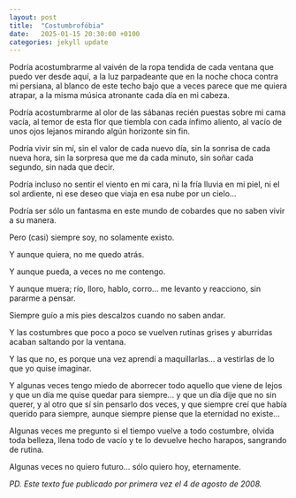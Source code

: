 ```yaml
---
layout: post
title:  "Costumbrofóbia"
date:   2025-01-15 20:30:00 +0100
categories: jekyll update
---
```



Podría acostumbrarme al vaivén de la ropa tendida de cada ventana que puedo ver desde aquí, a la luz parpadeante que en la noche choca contra mi persiana, al blanco de este techo bajo que a veces parece que me quiera atrapar, a la misma música atronante cada día en mi cabeza.

Podría acostumbrarme al olor de las sábanas recién puestas sobre mi cama vacía, al temor de esta flor que tiembla con cada ínfimo aliento, al vacío de unos ojos lejanos mirando algún horizonte sin fin.

Podría vivir sin mí, sin el valor de cada nuevo día, sin la sonrisa de cada nueva hora, sin la sorpresa que me da cada minuto, sin soñar cada segundo, sin nada que decir.

Podría incluso no sentir el viento en mi cara, ni la fría lluvia en mi piel, ni el sol ardiente, ni ese deseo que viaja en esa nube por un cielo...

Podría ser sólo un fantasma en este mundo de cobardes que no saben vivir a su manera.

Pero (casi) siempre soy, no solamente existo.

Y aunque quiera, no me quedo atrás.

Y aunque pueda, a veces no me contengo.

Y aunque muera; río, lloro, hablo, corro... me levanto y reacciono, sin pararme a pensar.

Siempre guío a mis pies descalzos cuando no saben andar.

Y las costumbres que poco a poco se vuelven rutinas grises y aburridas acaban saltando por la ventana.

Y las que no, es porque una vez aprendí a maquillarlas... a vestirlas de lo que yo quise imaginar.

Y algunas veces tengo miedo de aborrecer todo aquello que viene de lejos y que un día me quise quedar para siempre... 
y que un día dije que no sin querer, y al otro que sí sin pensarlo dos veces, y que siempre creí que había querido para siempre, aunque siempre piense que la eternidad no existe...

Algunas veces me pregunto si el tiempo vuelve a todo costumbre, olvida toda belleza, llena todo de vacío y te lo devuelve hecho harapos, sangrando de rutina.

Algunas veces no quiero futuro... sólo quiero hoy, eternamente.


_PD. Este texto fue publicado por primera vez el 4 de agosto de 2008._
